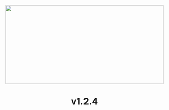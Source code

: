 
<p align="center">
  <img style="width: 100%; height: 250px;" src="https://houndrace.com/img/logo.svg">
</p>
<h1 align="center" style="color: '#C8FF00FF';">v1.2.4</h1>

